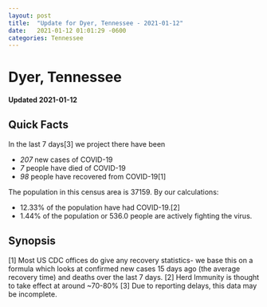 ```yaml
---
layout: post
title:  "Update for Dyer, Tennessee - 2021-01-12"
date:   2021-01-12 01:01:29 -0600
categories: Tennessee
---
```


# Dyer, Tennessee
#### Updated 2021-01-12

## Quick Facts

In the last 7 days[3] we project there have been
- *207* new cases of COVID-19
- *7* people have died of COVID-19
- *98* people have recovered from COVID-19[1]

The population in this census area is 37159. By our calculations:
- 12.33% of the population have had COVID-19.[2]
- 1.44% of the population or 536.0 people are actively fighting the virus.

## Synopsis




[1] Most US CDC offices do give any recovery statistics- we base this on a formula which looks at confirmed new cases
15 days ago (the average recovery time) and deaths over the last 7 days.
[2] Herd Immunity is thought to take effect at around ~70-80%
[3] Due to reporting delays, this data may be incomplete. 
    